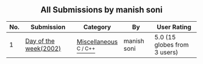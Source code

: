﻿<div align="center">

## All Submissions by manish soni

</div>

No.  | Submission | Category | By   | User Rating
---- | ---------- | -------- | ---- | -----------
1 | [Day of the week\(2002\)<br />](https://github.com/Planet-Source-Code/manish-soni-day-of-the-week-2002__3-3322) | [Miscellaneous<br /><sup>C / C++</sup>](../ByCategory/miscellaneous__3-1.md) | manish soni | 5.0 (15 globes from 3 users)

